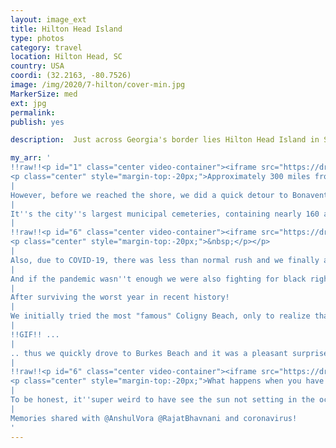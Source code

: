 ```yaml
---
layout: image_ext
title: Hilton Head Island
type: photos
category: travel
location: Hilton Head, SC
country: USA
coordi: (32.2163, -80.7526)
image: /img/2020/7-hilton/cover-min.jpg
MarkerSize: med
ext: jpg
permalink:
publish: yes

description:  Just across Georgia's border lies Hilton Head Island in South Carolina. It is a vacation playland with famous beaches and great golf courses that overlook the Atlantic Ocean. However during COVID-19 times, the fun was ofcourse super limited. Our trip was mainly about the drive, and probably to get some fresh air after ending our internships!

my_arr: '
!!raw!!<p id="1" class="center video-container"><iframe src="https://drive.google.com/file/d/1n8rIY8k708yLz75-pOl1S1w_qQcesWQ4/preview" width="640" height="480"></iframe>
<p class="center" style="margin-top:-20px;">Approximately 300 miles from Atlanta, the trip to Hilton Head from Atlanta although long was pretty scenic!</p></p>
|
However, before we reached the shore, we did a quick detour to Bonaventure Cemetery which I missed during my <a href="https://rohangoel.com/blog/savannah"/>previous trip to Savnannah</a>!
|
It''s the city''s largest municipal cemeteries, containing nearly 160 acres :O
|
!!raw!!<p id="6" class="center video-container"><iframe src="https://drive.google.com/file/d/1oj1NEJOU6DCMIzTyUdJ2ioplRmuupIKd/preview" width="640" height="480"></iframe>
<p class="center" style="margin-top:-20px;">&nbsp;</p></p>
|
Also, due to COVID-19, there was less than normal rush and we finally able to eat at the famous Leopold Ice cream! Frequently rated among the country''s best ice cream shops, it was founded in 1919!
|
And if the pandemic wasn''t enough we were also fighting for black rights at the same time!
|
After surviving the worst year in recent history!
|
We initially tried the most "famous" Coligny Beach, only to realize that it''s not the best idea when we want to social distance as more famous means more people ...
|
!!GIF!! ...
|
.. thus we quickly drove to Burkes Beach and it was a pleasant surprise and very sparsely populated
|
!!raw!!<p id="6" class="center video-container"><iframe src="https://drive.google.com/file/d/1SGhuiJIKqxKTMIgihnLRISD86eIHThE6/preview" width="640" height="480"></iframe>
<p class="center" style="margin-top:-20px;">What happens when you have a wind storm forming for next day and there are not many people on the beach!</p></p>
|
To be honest, it''super weird to have see the sun not setting in the ocean - perils of living on the east coast :(
|
Memories shared with @AnshulVora @RajatBhavnani and coronavirus!
'
---
```

<!-- http://compressjpeg.com -->
<!-- http://compressimage.toolur.com/ 1024, 400-->
<!-- https://ezgif.com/optimize/ remove second and then lossy 50. Best is transparency. Fuzzy 6-->
<!-- https://support.google.com/blogger/thread/1950766?hl=en -->
